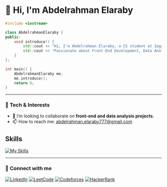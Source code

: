 # 👋 Hi, I'm Abdelrahman Elaraby

```cpp
#include <iostream>

class AbdelrahmanElaraby {
public:
    void introduce() {
        std::cout << "Hi, I'm Abdelrahman Elaraby, a CS student at Zagazig University.\n";
        std::cout << "Passionate about Front-End Development, Data Analysis, and continuous learning.\n";
    }
};

int main() {
    AbdelrahmanElaraby me;
    me.introduce();
    return 0;
}

```
---

### 🌟 **Tech & Interests**
- 👥 I’m looking to collaborate on **front-end and data analysis projects**.
- 📫 How to reach me: abdelrahman.elaraby777@gmail.com

## Skills
[![My Skills](https://skillicons.dev/icons?i=python,cpp,js,html,css,mysql,bootstrap&perline=9)](https://skillicons.dev)


---


### 📡 **Connect with me**
[![LinkedIn](https://img.shields.io/badge/LinkedIn-%230A66C2.svg?style=for-the-badge&logo=linkedin&logoColor=white)](https://www.linkedin.com/in/abdelrahman-elaraby-a06a492a5/)
[![LeetCode](https://img.shields.io/badge/LeetCode-%23FFA116.svg?style=for-the-badge&logo=leetcode&logoColor=white)](https://leetcode.com/u/aelaraby2/)
[![Codeforces](https://img.shields.io/badge/Codeforces-%231F8ACB.svg?style=for-the-badge&logo=codeforces&logoColor=white)](https://codeforces.com/profile/aelaraby_ae)
[![HackerRank](https://img.shields.io/badge/HackerRank-%232EC866.svg?style=for-the-badge&logo=hackerrank&logoColor=white)](https://www.hackerrank.com/profile/abdelrahman_ela4)


